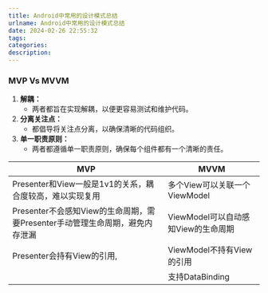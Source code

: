 ```yaml
---
title: Android中常用的设计模式总结
urlname: Android中常用的设计模式总结
date: 2024-02-26 22:55:32
tags:
categories:
description:
---
```


### MVP Vs MVVM

1. **解耦：**
    - 两者都旨在实现解耦，以便更容易测试和维护代码。
2. **分离关注点：**
    - 都倡导将关注点分离，以确保清晰的代码组织。
3. **单一职责原则：**
    - 两者都遵循单一职责原则，确保每个组件都有一个清晰的责任。

| MVP                                                          | MVVM                                |
| ------------------------------------------------------------ | ----------------------------------- |
| Presenter和View一般是1v1的关系，耦合度较高，难以实现复用     | 多个View可以关联一个ViewModel       |
| Presenter不会感知View的生命周期，需要Presenter手动管理生命周期，避免内存泄漏 | ViewModel可以自动感知View的生命周期 |
| Presenter会持有View的引用,                                   | ViewModel不持有View的引用           |
|                                                              | 支持DataBinding                     |

